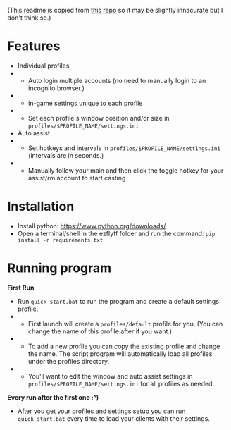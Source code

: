 (This readme is copied from [this repo](https://github.com/gavinnn101/ezflyff) so it may be slightly innacurate but I don't think so.)

# Features
* Individual profiles
* * Auto login multiple accounts (no need to manually login to an incognito browser.)
* * in-game settings unique to each profile
* * Set each profile's window position and/or size in `profiles/$PROFILE_NAME/settings.ini`
* Auto assist
* * Set hotkeys and intervals in `profiles/$PROFILE_NAME/settings.ini` (intervals are in seconds.)
* * Manually follow your main and then click the toggle hotkey for your assist/rm account to start casting

# Installation
* Install python: https://www.python.org/downloads/
* Open a terminal/shell in the ezflyff folder and run the command: `pip install -r requirements.txt`

# Running program
**First Run**
* Run `quick_start.bat` to run the program and create a default settings profile.
* * First launch will create a `profiles/default` profile for you. (You can change the name of this profile after if you want.)
* * To add a new profile you can copy the existing profile and change the name. The script program will automatically load all profiles under the profiles directory.
* * You'll want to edit the window and auto assist settings in `profiles/$PROFILE_NAME/settings.ini` for all profiles as needed.

**Every run after the first one :^)**

* After you get your profiles and settings setup you can run `quick_start.bat` every time to load your clients with their settings.
